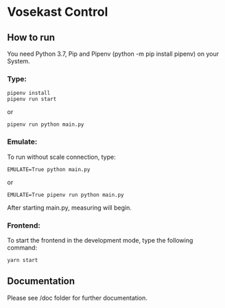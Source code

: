 # Vosekast Control

## How to run

You need Python 3.7, Pip and Pipenv (python -m pip install pipenv) on your System.

### Type:

```
pipenv install
pipenv run start
```

or

```
pipenv run python main.py
```

### Emulate:

To run without scale connection, type:

```
EMULATE=True python main.py
```

or

```
EMULATE=True pipenv run python main.py
```

After starting main.py, measuring will begin.

### Frontend:

To start the frontend in the development mode, type the following command:

```
yarn start
```

## Documentation

Please see /doc folder for further documentation.
